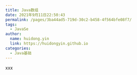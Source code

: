 ```yaml
---
title: Java数组
date: 2021年9月11日22:50:43
permalink: /pages/3ba44ad5-719d-30c2-b458-4f564bfe08f7/
tags: 
  - JavaSe
author: 
  name: huidong.yin
  link: https://huidongyin.github.io
categories: 
  - Java基础
---
```


xxx
